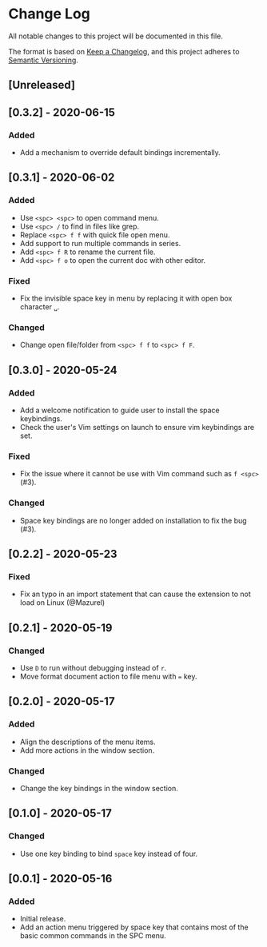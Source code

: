 # Change Log

All notable changes to this project will be documented in this file.

The format is based on [Keep a Changelog](https://keepachangelog.com/en/1.0.0/),
and this project adheres to [Semantic Versioning](https://semver.org/spec/v2.0.0.html).

## [Unreleased]

## [0.3.2] - 2020-06-15
### Added
- Add a mechanism to override default bindings incrementally.

## [0.3.1] - 2020-06-02
### Added
- Use `<spc> <spc>` to open command menu.
- Use `<spc> /` to find in files like grep.
- Replace `<spc> f f` with quick file open menu.
- Add support to run multiple commands in series.
- Add `<spc> f R` to rename the current file.
- Add `<spc> f o` to open the current doc with other editor.

### Fixed
- Fix the invisible space key in menu by replacing it with open box character `␣`.

### Changed
- Change open file/folder from `<spc> f f` to `<spc> f F`.

## [0.3.0] - 2020-05-24
### Added
- Add a welcome notification to guide user to install the space keybindings.
- Check the user's Vim settings on launch to ensure vim keybindings are set.

### Fixed
- Fix the issue where it cannot be use with Vim command such as `f <spc>` (#3).

### Changed
- Space key bindings are no longer added on installation to fix the bug (#3).


## [0.2.2] - 2020-05-23
### Fixed
- Fix an typo in an import statement that can cause the extension to not load on Linux (@Mazurel)

## [0.2.1] - 2020-05-19
### Changed
- Use `D` to run without debugging instead of `r`.
- Move format document action to file menu with `=` key.

## [0.2.0] - 2020-05-17
### Added
- Align the descriptions of the menu items.
- Add more actions in the window section.
### Changed
- Change the key bindings in the window section.

## [0.1.0] - 2020-05-17
### Changed
- Use one key binding to bind `space` key instead of four.

## [0.0.1] - 2020-05-16
### Added
- Initial release.
- Add an action menu triggered by space key that contains most of the basic common commands in the SPC menu.